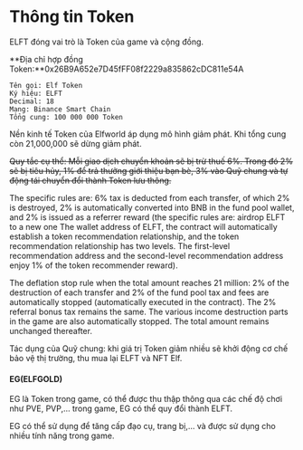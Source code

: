 # Thông tin Token

ELFT đóng vai trò là Token của game và cộng đồng.

**Địa chỉ hợp đồng Token:**0x26B9A652e7D45fFF08f2229a835862cDC811e54A

```
Tên gọi: Elf Token
Ký hiệu: ELFT
Decimal: 18
Mạng: Binance Smart Chain
Tổng cung: 100 000 000 Token
```

Nền kinh tế Token của Elfworld áp dụng mô hình giảm phát. Khi tổng cung còn 21,000,000 sẽ dừng giảm phát.

~~Quy tắc cụ thể: Mỗi giao dịch chuyển khoản sẽ bị trừ thuế 6%. Trong đó 2% sẽ bị tiêu hủy, 1% để trả thưởng giới thiệu bạn bè, 3% vào Quỹ chung và tự động tái chuyển đổi thành Token lưu thông.~~

The specific rules are: 6% tax is deducted from each transfer, of which 2% is destroyed, 2% is automatically converted into BNB in the fund pool wallet, and 2% is issued as a referrer reward (the specific rules are: airdrop ELFT to a new one The wallet address of ELFT, the contract will automatically establish a token recommendation relationship, and the token recommendation relationship has two levels. The first-level recommendation address and the second-level recommendation address enjoy 1% of the token recommender reward).&#x20;

The deflation stop rule when the total amount reaches 21 million: 2% of the destruction of each transfer and 2% of the fund pool tax and fees are automatically stopped (automatically executed in the contract). The 2% referral bonus tax remains the same. The various income destruction parts in the game are also automatically stopped. The total amount remains unchanged thereafter.

Tác dụng của Quỹ chung: khi giá trị Token giảm nhiều sẽ khởi động cơ chế bảo vệ thị trường, thu mua lại ELFT và NFT Elf.

#### EG(ELFGOLD)

EG là Token trong game, có thể được thu thập thông qua các chế độ chơi như PVE, PVP,… trong game, EG có thể quy đổi thành ELFT.

EG có thể sử dụng để tăng cấp đạo cụ, trang bị,… và được sử dụng cho nhiều tính năng trong game.
